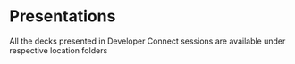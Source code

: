 # Presentations

All the decks presented in Developer Connect sessions are available under respective location folders
